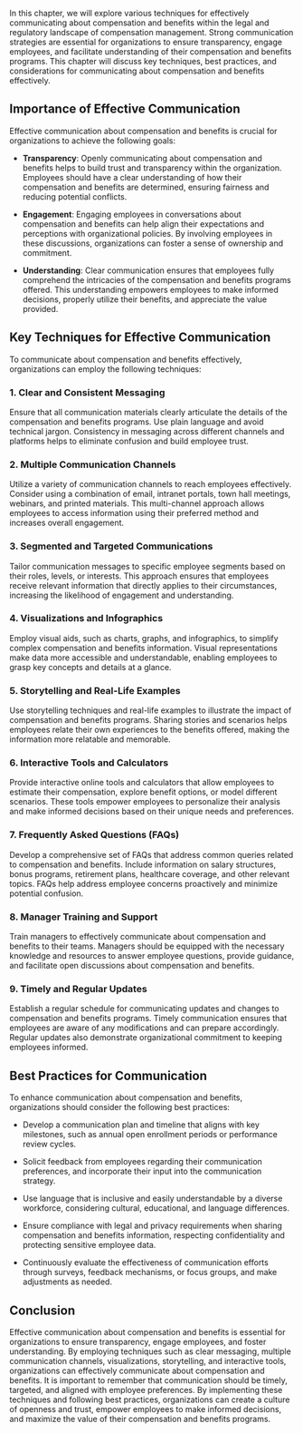 
In this chapter, we will explore various techniques for effectively communicating about compensation and benefits within the legal and regulatory landscape of compensation management. Strong communication strategies are essential for organizations to ensure transparency, engage employees, and facilitate understanding of their compensation and benefits programs. This chapter will discuss key techniques, best practices, and considerations for communicating about compensation and benefits effectively.

**Importance of Effective Communication**
-----------------------------------------

Effective communication about compensation and benefits is crucial for organizations to achieve the following goals:

* **Transparency**: Openly communicating about compensation and benefits helps to build trust and transparency within the organization. Employees should have a clear understanding of how their compensation and benefits are determined, ensuring fairness and reducing potential conflicts.

* **Engagement**: Engaging employees in conversations about compensation and benefits can help align their expectations and perceptions with organizational policies. By involving employees in these discussions, organizations can foster a sense of ownership and commitment.

* **Understanding**: Clear communication ensures that employees fully comprehend the intricacies of the compensation and benefits programs offered. This understanding empowers employees to make informed decisions, properly utilize their benefits, and appreciate the value provided.

**Key Techniques for Effective Communication**
----------------------------------------------

To communicate about compensation and benefits effectively, organizations can employ the following techniques:

### 1. **Clear and Consistent Messaging**

Ensure that all communication materials clearly articulate the details of the compensation and benefits programs. Use plain language and avoid technical jargon. Consistency in messaging across different channels and platforms helps to eliminate confusion and build employee trust.

### 2. **Multiple Communication Channels**

Utilize a variety of communication channels to reach employees effectively. Consider using a combination of email, intranet portals, town hall meetings, webinars, and printed materials. This multi-channel approach allows employees to access information using their preferred method and increases overall engagement.

### 3. **Segmented and Targeted Communications**

Tailor communication messages to specific employee segments based on their roles, levels, or interests. This approach ensures that employees receive relevant information that directly applies to their circumstances, increasing the likelihood of engagement and understanding.

### 4. **Visualizations and Infographics**

Employ visual aids, such as charts, graphs, and infographics, to simplify complex compensation and benefits information. Visual representations make data more accessible and understandable, enabling employees to grasp key concepts and details at a glance.

### 5. **Storytelling and Real-Life Examples**

Use storytelling techniques and real-life examples to illustrate the impact of compensation and benefits programs. Sharing stories and scenarios helps employees relate their own experiences to the benefits offered, making the information more relatable and memorable.

### 6. **Interactive Tools and Calculators**

Provide interactive online tools and calculators that allow employees to estimate their compensation, explore benefit options, or model different scenarios. These tools empower employees to personalize their analysis and make informed decisions based on their unique needs and preferences.

### 7. **Frequently Asked Questions (FAQs)**

Develop a comprehensive set of FAQs that address common queries related to compensation and benefits. Include information on salary structures, bonus programs, retirement plans, healthcare coverage, and other relevant topics. FAQs help address employee concerns proactively and minimize potential confusion.

### 8. **Manager Training and Support**

Train managers to effectively communicate about compensation and benefits to their teams. Managers should be equipped with the necessary knowledge and resources to answer employee questions, provide guidance, and facilitate open discussions about compensation and benefits.

### 9. **Timely and Regular Updates**

Establish a regular schedule for communicating updates and changes to compensation and benefits programs. Timely communication ensures that employees are aware of any modifications and can prepare accordingly. Regular updates also demonstrate organizational commitment to keeping employees informed.

**Best Practices for Communication**
------------------------------------

To enhance communication about compensation and benefits, organizations should consider the following best practices:

* Develop a communication plan and timeline that aligns with key milestones, such as annual open enrollment periods or performance review cycles.

* Solicit feedback from employees regarding their communication preferences, and incorporate their input into the communication strategy.

* Use language that is inclusive and easily understandable by a diverse workforce, considering cultural, educational, and language differences.

* Ensure compliance with legal and privacy requirements when sharing compensation and benefits information, respecting confidentiality and protecting sensitive employee data.

* Continuously evaluate the effectiveness of communication efforts through surveys, feedback mechanisms, or focus groups, and make adjustments as needed.

**Conclusion**
--------------

Effective communication about compensation and benefits is essential for organizations to ensure transparency, engage employees, and foster understanding. By employing techniques such as clear messaging, multiple communication channels, visualizations, storytelling, and interactive tools, organizations can effectively communicate about compensation and benefits. It is important to remember that communication should be timely, targeted, and aligned with employee preferences. By implementing these techniques and following best practices, organizations can create a culture of openness and trust, empower employees to make informed decisions, and maximize the value of their compensation and benefits programs.
